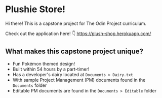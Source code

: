 # Plushie Store!

Hi there! This is a capstone project for The Odin Project curriculum.

Check out the application here! 👇
https://plush-shop.herokuapp.com/

## What makes this capstone project unique?

- Fun Pokémon themed design!
- Built within 54 hours by a part-timer!
- Has a developer's dairy located at `Documents > Dairy.txt`
- With sample Project Management (PM) documents found in the `Documents` folder
- Editable PM documents are found in the `Documents > Editable` folder
